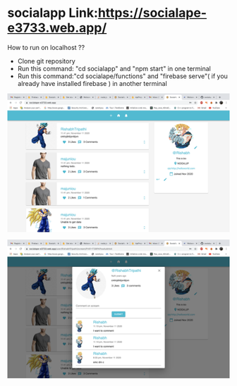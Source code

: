 # socialapp Link:https://socialape-e3733.web.app/

How to run on localhost ??
* Clone git repository
* Run this command: "cd socialapp" and "npm start" in one terminal
* Run this command:"cd socialape/functions" and "firebase serve"( if you already have installed firebase ) in another terminal

![alt text](https://github.com/vegito27/socialapp/blob/master/socialApeImage/dashboard.png)

![alt text](https://github.com/vegito27/socialapp/blob/master/socialApeImage/postComments.png)
